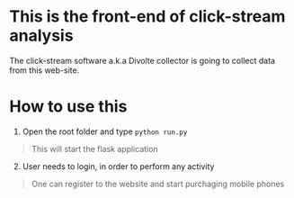 # This is the front-end of click-stream analysis

The click-stream software a.k.a Divolte collector is going to collect data from this web-site.

# How to use this

1. Open the root folder and type `python run.py`

> This will start the flask application

2. User needs to login, in order to perform any activity

> One can register to the website and start purchaging mobile phones
